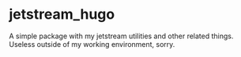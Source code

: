# jetstream_hugo

A simple package with my jetstream utilities and other related things. Useless outside of my working environment, sorry.
